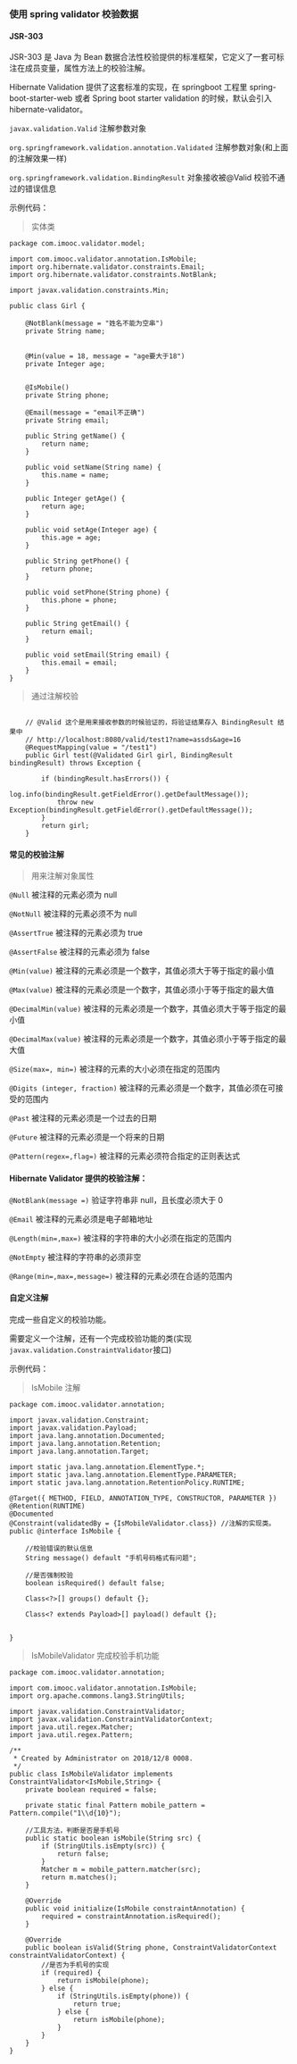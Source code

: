 ### 使用 spring validator 校验数据

#### JSR-303

JSR-303 是 Java 为 Bean 数据合法性校验提供的标准框架，它定义了一套可标注在成员变量，属性方法上的校验注解。

Hibernate Validation 提供了这套标准的实现，在 springboot 工程里 spring-boot-starter-web 或者 Spring boot starter validation 的时候，默认会引入 hibernate-validator。

`javax.validation.Valid` 注解参数对象

`org.springframework.validation.annotation.Validated` 注解参数对象(和上面的注解效果一样)

`org.springframework.validation.BindingResult` 对象接收被@Valid 校验不通过的错误信息

示例代码：

> 实体类

```
package com.imooc.validator.model;

import com.imooc.validator.annotation.IsMobile;
import org.hibernate.validator.constraints.Email;
import org.hibernate.validator.constraints.NotBlank;

import javax.validation.constraints.Min;

public class Girl {

    @NotBlank(message = "姓名不能为空串")
    private String name;


    @Min(value = 18, message = "age要大于18")
    private Integer age;


    @IsMobile()
    private String phone;

    @Email(message = "email不正确")
    private String email;

    public String getName() {
        return name;
    }

    public void setName(String name) {
        this.name = name;
    }

    public Integer getAge() {
        return age;
    }

    public void setAge(Integer age) {
        this.age = age;
    }

    public String getPhone() {
        return phone;
    }

    public void setPhone(String phone) {
        this.phone = phone;
    }

    public String getEmail() {
        return email;
    }

    public void setEmail(String email) {
        this.email = email;
    }
}
```

> 通过注解校验

```

    // @Valid 这个是用来接收参数的时候验证的，将验证结果存入 BindingResult 结果中
    // http://localhost:8080/valid/test1?name=assds&age=16
    @RequestMapping(value = "/test1")
    public Girl test(@Validated Girl girl, BindingResult bindingResult) throws Exception {

        if (bindingResult.hasErrors()) {
            log.info(bindingResult.getFieldError().getDefaultMessage());
            throw new Exception(bindingResult.getFieldError().getDefaultMessage());
        }
        return girl;
    }

```

#### 常见的校验注解

> 用来注解对象属性

`@Null` 被注释的元素必须为 null

`@NotNull` 被注释的元素必须不为 null

`@AssertTrue` 被注释的元素必须为 true

`@AssertFalse` 被注释的元素必须为 false

`@Min(value)` 被注释的元素必须是一个数字，其值必须大于等于指定的最小值

`@Max(value)` 被注释的元素必须是一个数字，其值必须小于等于指定的最大值

`@DecimalMin(value)` 被注释的元素必须是一个数字，其值必须大于等于指定的最小值

`@DecimalMax(value)` 被注释的元素必须是一个数字，其值必须小于等于指定的最大值

`@Size(max=, min=)` 被注释的元素的大小必须在指定的范围内

`@Digits (integer, fraction)` 被注释的元素必须是一个数字，其值必须在可接受的范围内

`@Past` 被注释的元素必须是一个过去的日期

`@Future` 被注释的元素必须是一个将来的日期

`@Pattern(regex=,flag=)` 被注释的元素必须符合指定的正则表达式

#### Hibernate Validator 提供的校验注解：

`@NotBlank(message =)` 验证字符串非 null，且长度必须大于 0

`@Email` 被注释的元素必须是电子邮箱地址

`@Length(min=,max=)` 被注释的字符串的大小必须在指定的范围内

`@NotEmpty` 被注释的字符串的必须非空

`@Range(min=,max=,message=)` 被注释的元素必须在合适的范围内

#### 自定义注解

完成一些自定义的校验功能。

需要定义一个注解，还有一个完成校验功能的类(实现`javax.validation.ConstraintValidator`接口)

示例代码：

> IsMobile 注解

```
package com.imooc.validator.annotation;

import javax.validation.Constraint;
import javax.validation.Payload;
import java.lang.annotation.Documented;
import java.lang.annotation.Retention;
import java.lang.annotation.Target;

import static java.lang.annotation.ElementType.*;
import static java.lang.annotation.ElementType.PARAMETER;
import static java.lang.annotation.RetentionPolicy.RUNTIME;

@Target({ METHOD, FIELD, ANNOTATION_TYPE, CONSTRUCTOR, PARAMETER })
@Retention(RUNTIME)
@Documented
@Constraint(validatedBy = {IsMobileValidator.class}) //注解的实现类。
public @interface IsMobile {

    //校验错误的默认信息
    String message() default "手机号码格式有问题";

    //是否强制校验
    boolean isRequired() default false;

    Class<?>[] groups() default {};

    Class<? extends Payload>[] payload() default {};


}

```

> IsMobileValidator 完成校验手机功能

```
package com.imooc.validator.annotation;

import com.imooc.validator.annotation.IsMobile;
import org.apache.commons.lang3.StringUtils;

import javax.validation.ConstraintValidator;
import javax.validation.ConstraintValidatorContext;
import java.util.regex.Matcher;
import java.util.regex.Pattern;

/**
 * Created by Administrator on 2018/12/8 0008.
 */
public class IsMobileValidator implements ConstraintValidator<IsMobile,String> {
    private boolean required = false;

    private static final Pattern mobile_pattern = Pattern.compile("1\\d{10}");

    //工具方法，判断是否是手机号
    public static boolean isMobile(String src) {
        if (StringUtils.isEmpty(src)) {
            return false;
        }
        Matcher m = mobile_pattern.matcher(src);
        return m.matches();
    }

    @Override
    public void initialize(IsMobile constraintAnnotation) {
        required = constraintAnnotation.isRequired();
    }

    @Override
    public boolean isValid(String phone, ConstraintValidatorContext constraintValidatorContext) {
        //是否为手机号的实现
        if (required) {
            return isMobile(phone);
        } else {
            if (StringUtils.isEmpty(phone)) {
                return true;
            } else {
                return isMobile(phone);
            }
        }
    }
}

```
